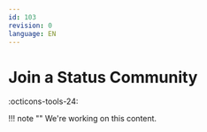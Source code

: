 ```yaml
---
id: 103
revision: 0
language: EN
---
```


# Join a Status Community

:octicons-tools-24:

!!! note ""
We're working on this content.
